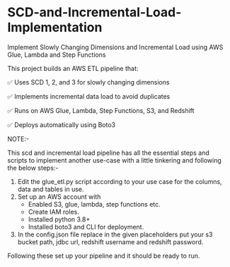 # SCD-and-Incremental-Load-Implementation
Implement Slowly Changing Dimensions and Incremental Load using AWS Glue, Lambda and Step Functions


This project builds an AWS ETL pipeline that:

✅ Uses SCD 1, 2, and 3 for slowly changing dimensions

✅ Implements incremental data load to avoid duplicates

✅ Runs on AWS Glue, Lambda, Step Functions, S3, and Redshift

✅ Deploys automatically using Boto3


NOTE:-

This scd and incremental load pipeline has all the essential steps and scripts to implement another use-case with a little tinkering and following the below steps:-
1. Edit the glue_etl.py script according to your use case for the columns, data and tables in use.
2. Set up an AWS account with
     - Enabled S3, glue, lambda, step functions etc.
     - Create IAM roles.
     - Installed python 3.8+
     - Installed boto3 and CLI for deployment.
  3. In the config.json file replace in the given placeholders put your s3 bucket path, jdbc url, redshift username and redshift password.

Following these set up your pipeline and it should be ready to run. 

